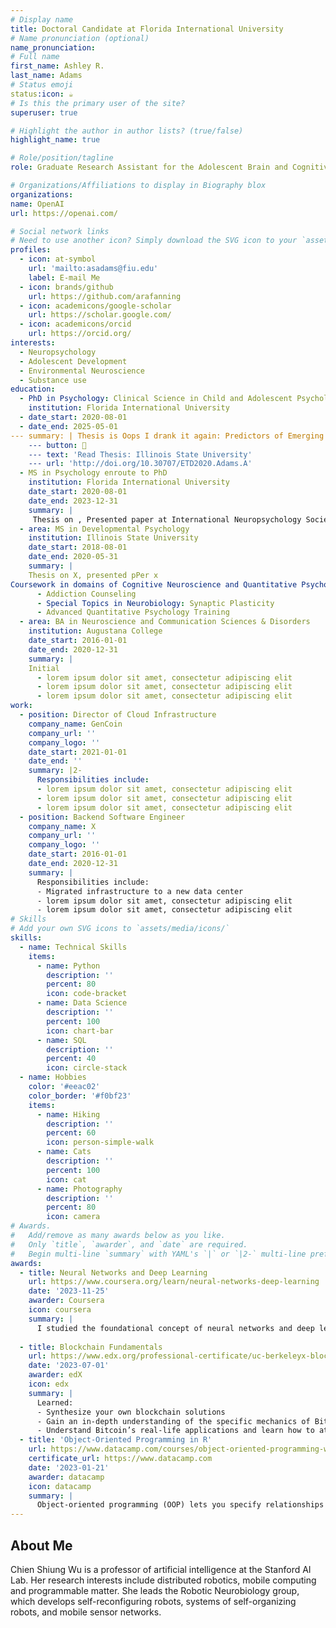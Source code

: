 ```yaml
---
# Display name
title: Doctoral Candidate at Florida International University
# Name pronunciation (optional)
name_pronunciation: 
# Full name 
first_name: Ashley R. 
last_name: Adams
# Status emoji
status:icon: ☕️
# Is this the primary user of the site?
superuser: true

# Highlight the author in author lists? (true/false)
highlight_name: true

# Role/position/tagline
role: Graduate Research Assistant for the Adolescent Brain and Cognitive Development (ABCD) Study at the FIU site

# Organizations/Affiliations to display in Biography blox
organizations:
name: OpenAI
url: https://openai.com/

# Social network links
# Need to use another icon? Simply download the SVG icon to your `assets/media/icons/` folder.
profiles:
  - icon: at-symbol
    url: 'mailto:asadams@fiu.edu'
    label: E-mail Me
  - icon: brands/github
    url: https://github.com/arafanning
  - icon: academicons/google-scholar
    url: https://scholar.google.com/
  - icon: academicons/orcid
    url: https://orcid.org/
interests:
  - Neuropsychology
  - Adolescent Development
  - Environmental Neuroscience
  - Substance use
education:
  - PhD in Psychology: Clinical Science in Child and Adolescent Psychology
    institution: Florida International University
  - date_start: 2020-08-01
  - date_end: 2025-05-01
--- summary: | Thesis is Oops I drank it again: Predictors of Emerging Adults’ Unplanned Drinking. Supervised by [Laura Finan,  PhD and Corrine Zimmerman, PhD](https://ir.library.illinoisstate.edu/etd/1240).
    --- button: 📖
    --- text: 'Read Thesis: Illinois State University'
    --- url: 'http://doi.org/10.30707/ETD2020.Adams.A'
  - MS in Psychology enroute to PhD
    institution: Florida International University
    date_start: 2020-08-01
    date_end: 2023-12-31
    summary: |
     Thesis on , Presented paper at International Neuropsychology Society (INS). Under Review at APA Neuropsychology Journal. 
  - area: MS in Developmental Psychology
    institution: Illinois State University 
    date_start: 2018-08-01
    date_end: 2020-05-31
    summary: |
    Thesis on X, presented pPer x
Coursework in domains of Cognitive Neuroscience and Quantitative Psychology included:
      - Addiction Counseling
      - Special Topics in Neurobiology: Synaptic Plasticity
      - Advanced Quantitative Psychology Training
  - area: BA in Neuroscience and Communication Sciences & Disorders
    institution: Augustana College
    date_start: 2016-01-01
    date_end: 2020-12-31
    summary: |
    Initial
      - lorem ipsum dolor sit amet, consectetur adipiscing elit
      - lorem ipsum dolor sit amet, consectetur adipiscing elit
      - lorem ipsum dolor sit amet, consectetur adipiscing elit
work:
  - position: Director of Cloud Infrastructure
    company_name: GenCoin
    company_url: ''
    company_logo: ''
    date_start: 2021-01-01
    date_end: ''
    summary: |2-
      Responsibilities include:
      - lorem ipsum dolor sit amet, consectetur adipiscing elit
      - lorem ipsum dolor sit amet, consectetur adipiscing elit
      - lorem ipsum dolor sit amet, consectetur adipiscing elit
  - position: Backend Software Engineer
    company_name: X
    company_url: ''
    company_logo: ''
    date_start: 2016-01-01
    date_end: 2020-12-31
    summary: |
      Responsibilities include:
      - Migrated infrastructure to a new data center
      - lorem ipsum dolor sit amet, consectetur adipiscing elit
      - lorem ipsum dolor sit amet, consectetur adipiscing elit
# Skills
# Add your own SVG icons to `assets/media/icons/`
skills:
  - name: Technical Skills
    items:
      - name: Python
        description: ''
        percent: 80
        icon: code-bracket
      - name: Data Science
        description: ''
        percent: 100
        icon: chart-bar
      - name: SQL
        description: ''
        percent: 40
        icon: circle-stack
  - name: Hobbies
    color: '#eeac02'
    color_border: '#f0bf23'
    items:
      - name: Hiking
        description: ''
        percent: 60
        icon: person-simple-walk
      - name: Cats
        description: ''
        percent: 100
        icon: cat
      - name: Photography
        description: ''
        percent: 80
        icon: camera
# Awards.
#   Add/remove as many awards below as you like.
#   Only `title`, `awarder`, and `date` are required.
#   Begin multi-line `summary` with YAML's `|` or `|2-` multi-line prefix and indent 2 spaces below.
awards:
  - title: Neural Networks and Deep Learning
    url: https://www.coursera.org/learn/neural-networks-deep-learning
    date: '2023-11-25'
    awarder: Coursera
    icon: coursera
    summary: |
      I studied the foundational concept of neural networks and deep learning. By the end, I was familiar with the significant technological trends driving the rise of deep learning; build, train, and apply fully connected deep neural networks; implement efficient (vectorized) neural networks; identify key parameters in a neural network’s architecture; and apply deep learning to your own applications.
    
  - title: Blockchain Fundamentals
    url: https://www.edx.org/professional-certificate/uc-berkeleyx-blockchain-fundamentals
    date: '2023-07-01'
    awarder: edX
    icon: edx
    summary: |
      Learned:
      - Synthesize your own blockchain solutions
      - Gain an in-depth understanding of the specific mechanics of Bitcoin
      - Understand Bitcoin’s real-life applications and learn how to attack and destroy Bitcoin, Ethereum, smart contracts and Dapps, and alternatives to Bitcoin’s Proof-of-Work consensus algorithm
  - title: 'Object-Oriented Programming in R'
    url: https://www.datacamp.com/courses/object-oriented-programming-with-s3-and-r6-in-r
    certificate_url: https://www.datacamp.com
    date: '2023-01-21'
    awarder: datacamp
    icon: datacamp
    summary: |
      Object-oriented programming (OOP) lets you specify relationships between functions and the objects that they can act on, helping you manage complexity in your code. This is an intermediate level course, providing an introduction to OOP, using the S3 and R6 systems. S3 is a great day-to-day R programming tool that simplifies some of the functions that you write. R6 is especially useful for industry-specific analyses, working with web APIs, and building GUIs.
---
```


## About Me

Chien Shiung Wu is a professor of artificial intelligence at the Stanford AI Lab. Her research interests include distributed robotics, mobile computing and programmable matter. She leads the Robotic Neurobiology group, which develops self-reconfiguring robots, systems of self-organizing robots, and mobile sensor networks.
